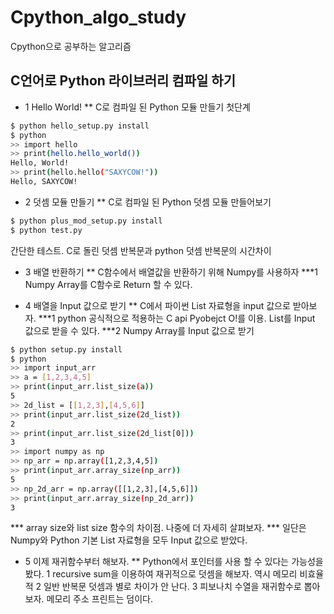 # Cpython_algo_study
Cpython으로 공부하는 알고리즘

## C언어로 Python 라이브러리 컴파일 하기
* 1 Hello World!
** C로 컴파일 된 Python 모듈 만들기 첫단계

 ```sh
$ python hello_setup.py install
$ python
>> import hello
>> print(hello.hello_world())
Hello, World!
>> print(hello.hello("SAXYCOW!"))
Hello, SAXYCOW!
```

* 2 덧셈 모듈 만들기
** C로 컴파일 된 Python 덧셈 모듈 만들어보기

 ```sh
$ python plus_mod_setup.py install
$ python test.py
```
간단한 테스트. C로 돌린 덧셈 반복문과 python 덧셈 반복문의 시간차이

* 3 배열 반환하기
** C함수에서 배열값을 반환하기 위해 Numpy를 사용하자
***1 Numpy Array를 C함수로 Return 할 수 있다.

* 4 배열을 Input 값으로 받기
** C에서 파이썬 List 자료형을 input 값으로 받아보자.
***1 python 공식적으로 적용하는 C api Pyobejct O!를 이용. List를 Input 값으로 받을 수 있다.
***2 Numpy Array를 Input 값으로 받기
 ```sh
$ python setup.py install
$ python
>> import input_arr
>> a = [1,2,3,4,5]
>> print(input_arr.list_size(a))
5
>> 2d_list = [[1,2,3],[4,5,6]]
>> print(input_arr.list_size(2d_list))
2
>> print(input_arr.list_size(2d_list[0]))
3
>> import numpy as np
>> np_arr = np.array([1,2,3,4,5])
>> print(input_arr.array_size(np_arr))
5
>> np_2d_arr = np.array([[1,2,3],[4,5,6]])
>> print(input_arr.array_size(np_2d_arr))
3
```
*** array size와 list size 함수의 차이점. 나중에 더 자세히 살펴보자.
*** 일단은 Numpy와 Python 기본 List 자료형을 모두 Input 값으로 받았다.

* 5 이제 재귀함수부터 해보자.
** Python에서 포인터를 사용 할 수 있다는 가능성을 봤다.
1 recursive sum을 이용하여 재귀적으로 덧셈을 해보자. 역시 메모리 비효율적
2 일반 반복문 덧셈과 별로 차이가 안 난다.
3 피보나치 수열을 재귀함수로 뽑아보자. 메모리 주소 프린트는 덤이다.